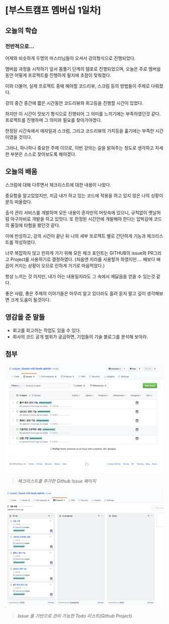 # [부스트캠프 멤버십 1일차]

## 오늘의 학습

### 전반적으로...

어제와 비슷하게 두명의 마스터님들이 오셔서 강의형식으로 진행되었다. 

멤버쉽 과정을 시작하기 앞서 몸풀기 단계의 템포로 진행되었으며, 오늘은 주로 멤버쉽동안 어떻게 프로젝트를 진행하게 될지에 초점이 맞춰졌다. 

이와 더불어, 실제 프로젝트 중에 해야할 코드리뷰, 스크럼 등의 방법들이 주제로 다뤄졌다. 

강의 중간 중간에 짧은 시간동안 코드리뷰와 회고등을 진행할 시간이 있었다. 

하지만 이 시간이 맛보기 형식으로 진행되어 그 의미를 느끼기에는 부족하였던것 같다. 
프로젝트를 진행하며 그 의미와 필요를 찾아가야겠다. 

한정된 시간속에서 애자일과 스크럼, 그리고 코드리뷰의 가치등을 훑기에는 부족한 시간이였을 것이다. 

그러나, 하나하나 중요한 주제 이므로, 이번 강의는 길을 밝혀주는 정도로 생각하고 자세한 부분은 스스로 찾아보도록 해야겠다. 


## 오늘의 배움

스크럼에 대해 다루면서 체크리스트에 대한 내용이 나왔다. 

중요함을 알고있었지만, 지금 내가 하고 있는 코드에 적용을 하고 있지 않은 나의 상황이 문득 떠올랐다.

출석 관리 서비스를 개발하며 모든 내용이 혼자만의 머릿속에 있으니, 규칙없이 옛날처럼 마구자비로 개발을 하고 있엇다. 
또 한정된 시간안에 개발해야 한다는 압박감에 코드의 품질에 타협을 봤던것 같다. 

이에 반성하고, 강의 시간이 끝난 뒤 나의 세부 프로젝트 별로 간단하게 기능과 체크리스트를 작성하였다. 

너무 복잡하지 않고 린하게 가기 위해 모든 체크 포인트는 GITHUB의 issue와 PR그리고 Project를 사용하기로 결정하였다. (처음엔 지라를 사용할까 하였지만.... 배보다 배꼽이 커지는 상황이 오므로 린하게 가기로 마음먹었다.)

항상 느끼는 것 이지만, 내가 아는 내용일지라도 그 속에서 께닳음을 얻을 수 있는것 같다. 

좋은 사람, 좋은 주제의 이야기들은 아무리 알고 있더라도 흘려 듣지 말고 깊이 생각해보면 크게 도움이 될것이다. 

## 영감을 준 말들

- 회고를 회고하는 작업도 있을 수 있다. 
- 회사의 코드 공개 범위가 궁금하면, 기업들의 기술 블로그를 분석해 보아라. 


## 첨부

![](./1.png)
> *체크리스트를 추가한 Github Issue 페이지*

![](./2.png)
> *Issue 를 기반으로 관리 가능한 Todo 리스트(Github Project)*
